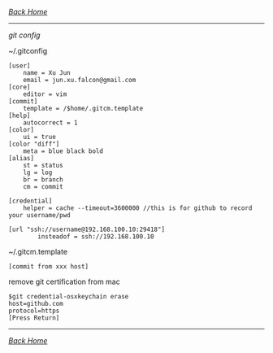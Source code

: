 _*[Back Home](https://bluefalconjun.github.io)*_  
***

*git config*

~/.gitconfig

    [user]
        name = Xu Jun
        email = jun.xu.falcon@gmail.com
    [core]
        editor = vim
    [commit]
        template = /$home/.gitcm.template
    [help]
        autocorrect = 1
    [color]
        ui = true
    [color "diff"]
        meta = blue black bold
    [alias]
        st = status
        lg = log
        br = branch
        cm = commit
    
    [credential]
        helper = cache --timeout=3600000 //this is for github to record your username/pwd
    
    [url "ssh://username@192.168.100.10:29418"]
            insteadof = ssh://192.168.100.10




~/.gitcm.template

    [commit from xxx host]


remove git certification from mac

    $git credential-osxkeychain erase
    host=github.com
    protocol=https
    [Press Return]

*** 
_*[Back Home](https://bluefalconjun.github.io)*_  
